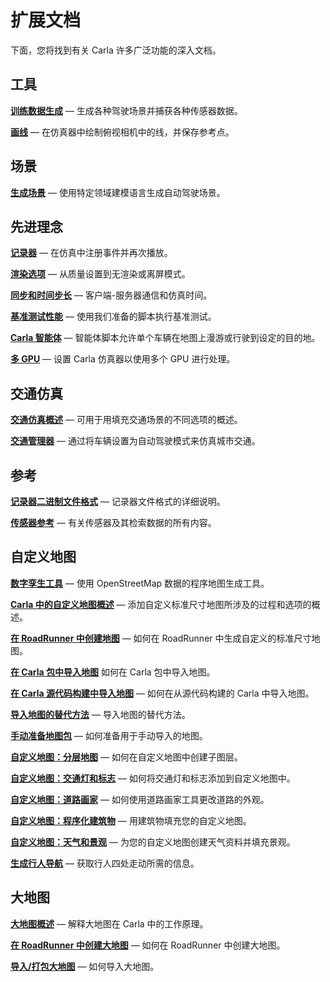 # 扩展文档

下面，您将找到有关 Carla 许多广泛功能的深入文档。

## 工具

[__训练数据生成__](https://github.com/leunark/carla-dataset-gen) — 生成各种驾驶场景并捕获各种传感器数据。

[__画线__](https://github.com/suayu/Carla_line_drawer) — 在仿真器中绘制俯视相机中的线，并保存参考点。


## 场景

[__生成场景__](https://github.com/ArenBabikian/concretize) — 使用特定领域建模语言生成自动驾驶场景。



## 先进理念
 
[__记录器__](adv_recorder.md) — 在仿真中注册事件并再次播放。

[__渲染选项__](adv_rendering_options.md) — 从质量设置到无渲染或离屏模式。 

[__同步和时间步长__](adv_synchrony_timestep.md) — 客户端-服务器通信和仿真时间。 

[__基准测试性能__](adv_benchmarking.md) — 使用我们准备的脚本执行基准测试。

[__Carla 智能体__](adv_agents.md) — 智能体脚本允许单个车辆在地图上漫游或行驶到设定的目的地。

[__多 GPU__](adv_multigpu.md) — 设置 Carla 仿真器以使用多个 GPU 进行处理。

## 交通仿真

[__交通仿真概述__](ts_traffic_simulation_overview.md) — 可用于用填充交通场景的不同选项的概述。

[__交通管理器__](adv_traffic_manager.md) — 通过将车辆设置为自动驾驶模式来仿真城市交通。

## 参考

[__记录器二进制文件格式__](ref_recorder_binary_file_format.md) — 记录器文件格式的详细说明。

[__传感器参考__](ref_sensors.md) — 有关传感器及其检索数据的所有内容。


## 自定义地图

[__数字孪生工具__](adv_digital_twin.md) — 使用 OpenStreetMap 数据的程序地图生成工具。

[__Carla 中的自定义地图概述__](tuto_M_custom_map_overview.md) — 添加自定义标准尺寸地图所涉及的过程和选项的概述。

[__在 RoadRunner 中创建地图__](tuto_M_generate_map.md) — 如何在 RoadRunner 中生成自定义的标准尺寸地图。

[__在 Carla 包中导入地图__](tuto_M_add_map_package.md) 如何在 Carla 包中导入地图。

[__在 Carla 源代码构建中导入地图__](tuto_M_add_map_source.md) — 如何在从源代码构建的 Carla 中导入地图。

[__导入地图的替代方法__](tuto_M_add_map_alternative.md) — 导入地图的替代方法。 

[__手动准备地图包__](tuto_M_manual_map_package.md) — 如何准备用于手动导入的地图。 

[__自定义地图：分层地图__](tuto_M_custom_layers.md) — 如何在自定义地图中创建子图层。 

[__自定义地图：交通灯和标志__](tuto_M_custom_add_tl.md) — 如何将交通灯和标志添加到自定义地图中。

[__自定义地图：道路画家__](tuto_M_custom_road_painter.md) — 如何使用道路画家工具更改道路的外观。

[__自定义地图：程序化建筑物__](tuto_M_custom_buildings.md) — 用建筑物填充您的自定义地图。

[__自定义地图：天气和景观__](tuto_M_custom_weather_landscape.md) — 为您的自定义地图创建天气资料并填充景观。

[__生成行人导航__](tuto_M_generate_pedestrian_navigation.md) — 获取行人四处走动所需的信息。  

## 大地图

[__大地图概述__](large_map_overview.md) — 解释大地图在 Carla 中的工作原理。 

[__在 RoadRunner 中创建大地图__](large_map_roadrunner.md) — 如何在 RoadRunner 中创建大地图。

[__导入/打包大地图__](large_map_import.md) — 如何导入大地图。

